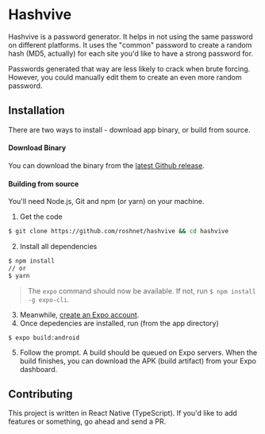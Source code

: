 # Hashvive

Hashvive is a password generator. It helps in not using the same password on different platforms.
It uses the "common" password to create a random hash (MD5, actually) for each site you'd like to have a strong password for.

Passwords generated that way are less likely to crack when brute forcing. However, you could manually edit them to create an even more random password.

## Installation
There are two ways to install - download app binary, or build from source.

#### Download Binary

You can download the binary from the [latest Github release](https://github.com/roshnet/hashvive/releases/download/v1.0.0/hashvive-1.0.0.apk).

#### Building from source

You'll need Node.js, Git and npm (or yarn) on your machine.

1. Get the code
```bash
$ git clone https://github.com/roshnet/hashvive && cd hashvive
```

2. Install all dependencies
```sh
$ npm install
// or
$ yarn
```

> The `expo` command should now be available. If not, run `$ npm install -g expo-cli`.

3. Meanwhile, [create an Expo account](https://expo.io/signup).
4. Once depedencies are installed, run (from the app directory)
```shell
$ expo build:android
```

5. Follow the prompt. A build should be queued on Expo servers. When the build finishes, you can download the APK (build artifact) from your Expo dashboard.

## Contributing

This project is written in React Native (TypeScript). If you'd like to add features or something, go ahead and send a PR.
